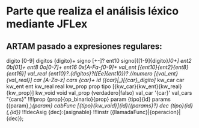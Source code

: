 # Parte que realiza el análisis léxico mediante JFLex
## ARTAM pasado a expresiones regulares:
digito      [0-9]
digitos     {digito}+
signo       [+-]?
ent10       signo[([1-9]{digito}*)0+]
ent2        0b[01]+
ent8        0o[0-7]+
ent16       0x[A-Fa-f0-9]+
val_ent     [{ent10}{ent2}{ent8}{ent16}]
val_real    {ent10}?\.{digitos}?([Ee]{ent10})?
//numero      [{val_ent}{val_real}]
car         [A-Za-z]
cars        {car}+
id          ({car}|_)[{car}_digito]*
kw_car      car
kw_ent      ent
kw_real     real
kw_prop     prop
tipo        [{kw_car}{kw_ent}{kw_real}{kw_prop}]
kw_void     void
val_prop    (verdadero|falso)
val_car     '{car}'
val_cars    \"{cars}\"
!!!!prop        {prop}{op_binario}{prop}
param       {tipo}{id}
params      ({param},)*{param}
cabFunc     [{tipo}{kw_void}]{id}\({params}?\)
dec         {tipo}{id}(,{id})*
!!!decAsig     {dec}:{asignable}
!!!instr       ({llamadaFunc}|{operacion}|{dec});

